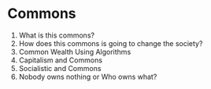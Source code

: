 # Commons 

1. What is this commons?
2. How does this commons is going to change the society?
3. Common Wealth Using Algorithms
4. Capitalism and Commons
5. Socialistic and Commons
6. Nobody owns nothing or Who owns what?
